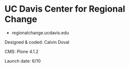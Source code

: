 UC Davis Center for Regional Change
===================================

+ regionalchange.ucdavis.edu

Designed & coded: Calvin Doval

CMS: Plone 4.1.2

Launch date: 6/10
